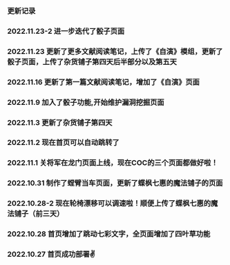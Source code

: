 ### 更新记录
### 2022.11.23-2 进一步迭代了骰子页面
### 2022.11.23 更新了更多文献阅读笔记，上传了《自演》模组，更新了骰子页面，上传了杂货铺子第四天后半部分以及第五天
### 2022.11.16 更新了第一篇文献阅读笔记，增加了《自演》页面
### 2022.11.9 加入了骰子功能,开始维护漏洞挖掘页面
### 2022.11.3 更新了杂货铺子第四天
### 2022.11.2 现在首页可以自动跳转了
### 2022.11.1 关将军在龙门页面上线，现在COC的三个页面都做好啦！
### 2022.10.31 制作了螳臂当车页面，更新了蝶枫七惠的魔法铺子的页面
### 2022.10.28-2 现在轮椅漂移可以调速啦！顺便上传了蝶枫七惠的魔法铺子（前三天）
### 2022.10.28 首页增加了跳动七彩文字，全页面增加了四叶草功能
### 2022.10.27 首页成功部署✌

